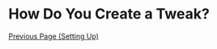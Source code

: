  # How Do You Create a Tweak?

<a href="https://github.com/NightwindDev/Tweak-Tutorial/blob/main/page_one.md">Previous Page (Setting Up)</a>
